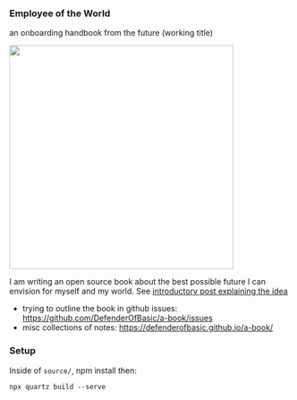 ### Employee of the World 
an onboarding handbook from the future (working title)

<img src="https://github.com/user-attachments/assets/a7067135-2756-40fe-a451-a8ab8d53d7da" width="400" />

I am writing an open source book about the best possible future I can envision for myself and my world. See [introductory post explaining the idea](https://defenderofthebasic.substack.com/p/i-started-writing-a-book)

- trying to outline the book in github issues: https://github.com/DefenderOfBasic/a-book/issues
- misc collections of notes: https://defenderofbasic.github.io/a-book/

### Setup

Inside of `source/`, npm install then:

```
npx quartz build --serve
```

